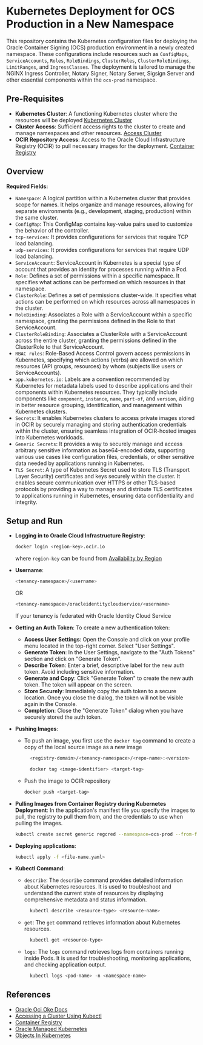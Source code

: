 # Kubernetes Deployment for OCS Production in a New Namespace

This repository contains the Kubernetes configuration files for deploying the Oracle Container Signing (OCS) production environment in a newly created namespace. These configurations include resources such as `ConfigMaps`, `ServiceAccounts`, `Roles`, `RoleBindings`, `ClusterRoles`, `ClusterRoleBindings`, `LimitRanges`, and `IngressClasses`. The deployment is tailored to manage the NGINX Ingress Controller, Notary Signer, Notary Server, Sigsign Server and other essential components within the `ocs-prod` namespace.


## Pre-Requisites
- **Kubernetes Cluster**: A functioning Kubernetes cluster where the resources will be deployed [Kubernetes Cluster](https://docs.oracle.com/en-us/iaas/Content/ContEng/Concepts/contengoverview.htm)
- **Cluster Access**: Sufficient access rights to the cluster to create and manage namespaces and other resources. [Access Cluster](https://docs.oracle.com/en-us/iaas/Content/ContEng/Tasks/contengaccessingclusterkubectl.htm)
- **OCIR Repository Access**: Access to the Oracle Cloud Infrastructure Registry (OCIR) to pull necessary images for the deployment. [Container Registry](https://docs.oracle.com/en-us/iaas/Content/Registry/home.htm)



## Overview
**Required Fields:**
- `Namespace`: A logical partition within a Kubernetes cluster that provides scope for names. It helps organize and manage resources, allowing for separate environments (e.g., development, staging, production) within the same cluster.
- `ConfigMap`: This ConfigMap contains key-value pairs used to customize the behavior of the controller.
- `tcp-services`: It provides configurations for services that require TCP load balancing.
- `udp-services`: It provides configurations for services that require UDP load balancing.
- `ServiceAccount`: ServiceAccount in Kubernetes is a special type of account that provides an identity for processes running within a Pod.
- `Role`: Defines a set of permissions within a specific namespace. It specifies what actions can be performed on which resources in that namespace.
- `ClusterRole`: Defines a set of permissions cluster-wide. It specifies what actions can be performed on which resources across all namespaces in the cluster.
- `RoleBinding`: Associates a Role with a ServiceAccount within a specific namespace, granting the permissions defined in the Role to that ServiceAccount.
- `ClusterRoleBinding`: Associates a ClusterRole with a ServiceAccount across the entire cluster, granting the permissions defined in the ClusterRole to that ServiceAccount.
- `RBAC rules`: Role-Based Access Control govern access permissions in Kubernetes, specifying which actions (verbs) are allowed on which resources (API groups, resources) by whom (subjects like users or ServiceAccounts).
- `app.kubernetes.io`:  Labels are a convention recommended by Kubernetes for metadata labels used to describe applications and their components within Kubernetes resources. They typically include components like `component`, `instance`, `name`, `part-of`, and `version`, aiding in better resource grouping, identification, and management within Kubernetes clusters.
- `Secrets`: It enables Kubernetes clusters to access private images stored in OCIR by securely managing and storing authentication credentials within the cluster, ensuring seamless integration of OCIR-hosted images into Kubernetes workloads.
- `Generic Secrets`: It provides a way to securely manage and access arbitrary sensitive information as base64-encoded data, supporting various use cases like configuration files, credentials, or other sensitive data needed by applications running in Kubernetes.
- `TLS Secret`: A type of Kubernetes Secret used to store TLS (Transport Layer Security) certificates and keys securely within the cluster. It enables secure communication over HTTPS or other TLS-based protocols by providing a way to manage and distribute TLS certificates to applications running in Kubernetes, ensuring data confidentiality and integrity.


## Setup and Run
- **Logging in to Oracle Cloud Infrastructure Registry**:
  ```bash
  docker login <region-key>.ocir.io
  ```
  where `region-key` can be found from [Availability by Region](https://docs.oracle.com/iaas/Content/Registry/Concepts/registryprerequisites.htm#regional-availability)
  
- **Username**:
  ```bash
  <tenancy-namespace>/<username>
  ```
  OR
  ```bash
  <tenancy-namespace>/oracleidentitycloudservice/<username>
  ```
  If your tenancy is federated with Oracle Identity Cloud Service
  
- **Getting an Auth Token**:
  To create a new authentication token:
    - **Access User Settings**: Open the Console and click on your profile menu located in the top-right corner. Select "User Settings".
    - **Generate Token**: In the User Settings, navigate to the "Auth Tokens" section and click on "Generate Token".
    - **Describe Token**: Enter a brief, descriptive label for the new auth token. Avoid including sensitive information.
    - **Generate and Copy**: Click "Generate Token" to create the new auth token. The token will appear on the screen.
    - **Store Securely**: Immediately copy the auth token to a secure location. Once you close the dialog, the token will not be visible again in the Console.
    - **Completion**: Close the "Generate Token" dialog when you have securely stored the auth token.

- **Pushing Images**:
  - To push an image, you first use the `docker tag` command to create a copy of the local source image as a new image
    ```bash
      <registry-domain>/<tenancy-namespace>/<repo-name>:<version>
    ```
    ```bash
      docker tag <image-identifier> <target-tag>
    ```
  - Push the image to OCIR repository
    ```bash
    docker push <target-tag>
    ```

- **Pulling Images from Container Registry during Kubernetes Deployment**:
  In the application's manifest file you specify the images to pull, the registry to pull them from, and the credentials to use when pulling the images.
  ```bash
  kubectl create secret generic regcred --namespace=ocs-prod --from-file=.dockerconfigjson=/root/.docker/config.json --type=kubernetes.io/dockerconfigjson
  ```

- **Deploying applications**:
  ```bash
  kubectl apply -f <file-name.yaml>
  ```

- **Kubectl Command**:
  - `describe`: The `describe` command provides detailed information about Kubernetes resources. It is used to troubleshoot and understand the current state of resources by displaying comprehensive metadata and status information.

    ```bash
      kubectl describe <resource-type> <resource-name>
    ```
  - `get`: The `get` command retrieves information about Kubernetes resources.

    ```bash
      kubectl get <resource-type>
    ```
  - `logs`: The `logs` command retrieves logs from containers running inside Pods. It is used for troubleshooting, monitoring applications, and checking application output.

    ```bash
      kubectl logs <pod-name> -n <namespace-name>
    ```
    

## References
- [Oracle Oci Oke Docs](https://oracle-terraform-modules.github.io/terraform-oci-oke/)
- [Accessing a Cluster Using Kubectl](https://docs.oracle.com/en-us/iaas/Content/ContEng/Tasks/contengaccessingclusterkubectl.htm)
- [Container Registry](https://docs.oracle.com/en-us/iaas/Content/Registry/home.htm)
- [Oracle Managed Kubernetes](https://docs.oracle.com/en/solutions/monitor-applications-on-kubernetes/deploy-application-oracle-managed-kubernetes-cluster.html#GUID-B2D9C6EC-DCDF-4BB7-B9C1-3493DA03A3FF)
- [Objects In Kubernetes](https://kubernetes.io/docs/concepts/overview/working-with-objects/)
